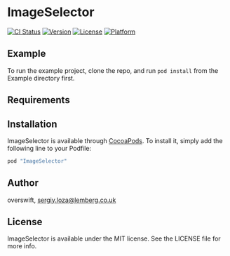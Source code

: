 # ImageSelector

[![CI Status](http://img.shields.io/travis/overswift/ImageSelector.svg?style=flat)](https://travis-ci.org/overswift/ImageSelector)
[![Version](https://img.shields.io/cocoapods/v/ImageSelector.svg?style=flat)](http://cocoapods.org/pods/ImageSelector)
[![License](https://img.shields.io/cocoapods/l/ImageSelector.svg?style=flat)](http://cocoapods.org/pods/ImageSelector)
[![Platform](https://img.shields.io/cocoapods/p/ImageSelector.svg?style=flat)](http://cocoapods.org/pods/ImageSelector)

## Example

To run the example project, clone the repo, and run `pod install` from the Example directory first.

## Requirements

## Installation

ImageSelector is available through [CocoaPods](http://cocoapods.org). To install
it, simply add the following line to your Podfile:

```ruby
pod "ImageSelector"
```

## Author

overswift, sergiy.loza@lemberg.co.uk

## License

ImageSelector is available under the MIT license. See the LICENSE file for more info.
